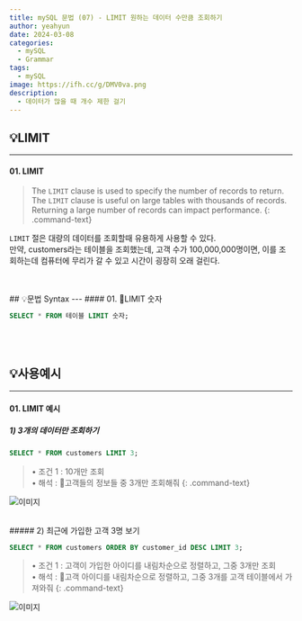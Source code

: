 ```yaml
---
title: mySQL 문법 (07) - LIMIT 원하는 데이터 수만큼 조회하기
author: yeahyun
date: 2024-03-08
categories:
  - mySQL
  - Grammarㅤ
tags:
  - mySQL
image: https://ifh.cc/g/DMV0va.png
description:
  - 데이터가 많을 때 개수 제한 걸기
---
```

## 💡LIMIT
---
#### 01. LIMIT

>The `LIMIT` clause is used to specify the number of records to return.
>The `LIMIT` clause is useful on large tables with thousands of records. Returning a large number of records can impact performance.
{: .command-text}

`LIMIT` 절은 대량의 데이터를 조회할때 유용하게 사용할 수 있다.  
만약, customers라는 테이블을 조회했는데, 고객 수가 100,000,000명이면, 이를 조회하는데 컴퓨터에 무리가 갈 수 있고 시간이 굉장히 오래 걸린다.

<br>
<br>
## 💡문법 Syntax
---
#### 01. LIMIT 숫자

```sql
SELECT * FROM 테이블 LIMIT 숫자;
```

<br>
<br>

## 💡사용예시
---
#### 01. LIMIT 예시

##### 1) 3개의 데이터만 조회하기

```sql
SELECT * FROM customers LIMIT 3;
```

>• 조건 1 : 10개만 조회  
>• 해석 : 고객들의 정보들 중 3개만 조회해줘
{: .command-text}

![이미지](https://ifh.cc/g/TH3SV3.png)


<br>
##### 2) 최근에 가입한 고객 3명 보기

```sql
SELECT * FROM customers ORDER BY customer_id DESC LIMIT 3;
```

>• 조건 1 : 고객이 가입한 아이디를 내림차순으로 정렬하고, 그중 3개만 조회  
>• 해석 : 고객 아이디를 내림차순으로 정렬하고, 그중 3개를 고객 테이블에서 가져와줘
{: .command-text}

![이미지](https://ifh.cc/g/y1aNgH.png)

<br>